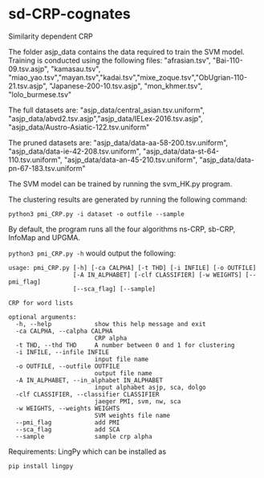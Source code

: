 # sd-CRP-cognates
Similarity dependent CRP

The folder asjp_data contains the data required to train the SVM model. Training is conducted using the following files: "afrasian.tsv", "Bai-110-09.tsv.asjp", "kamasau.tsv", "miao_yao.tsv","mayan.tsv","kadai.tsv","mixe_zoque.tsv","ObUgrian-110-21.tsv.asjp",  "Japanese-200-10.tsv.asjp", "mon_khmer.tsv", "lolo_burmese.tsv"

The full datasets are:
"asjp_data/central_asian.tsv.uniform",  "asjp_data/abvd2.tsv.asjp","asjp_data/IELex-2016.tsv.asjp", "asjp_data/Austro-Asiatic-122.tsv.uniform"

The pruned datasets are:
"asjp_data/data-aa-58-200.tsv.uniform", "asjp_data/data-ie-42-208.tsv.uniform", "asjp_data/data-st-64-110.tsv.uniform", "asjp_data/data-an-45-210.tsv.uniform", "asjp_data/data-pn-67-183.tsv.uniform"

The SVM model can be trained by running the svm_HK.py program.

The clustering results are generated by running the following command:

`python3 pmi_CRP.py -i dataset -o outfile --sample`

By default, the program runs all the four algorithms ns-CRP, sb-CRP, InfoMap and UPGMA.

`python3 pmi_CRP.py -h` would output the following:

```2018-05-30 17:48:07,997 [INFO] Successfully changed parameters.
usage: pmi_CRP.py [-h] [-ca CALPHA] [-t THD] [-i INFILE] [-o OUTFILE]
                  [-A IN_ALPHABET] [-clf CLASSIFIER] [-w WEIGHTS] [--pmi_flag]
                  [--sca_flag] [--sample]

CRP for word lists

optional arguments:
  -h, --help            show this help message and exit
  -ca CALPHA, --calpha CALPHA
                        CRP alpha
  -t THD, --thd THD     A number between 0 and 1 for clustering
  -i INFILE, --infile INFILE
                        input file name
  -o OUTFILE, --outfile OUTFILE
                        output file name
  -A IN_ALPHABET, --in_alphabet IN_ALPHABET
                        input alphabet asjp, sca, dolgo
  -clf CLASSIFIER, --classifier CLASSIFIER
                        jaeger PMI, svm, nw, sca
  -w WEIGHTS, --weights WEIGHTS
                        SVM weights file name
  --pmi_flag            add PMI
  --sca_flag            add SCA
  --sample              sample crp alpha

```

Requirements: LingPy which can be installed as

`pip install lingpy`


